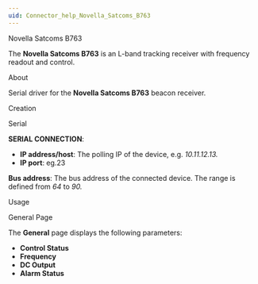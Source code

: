 ```yaml
---
uid: Connector_help_Novella_Satcoms_B763
---
```


Novella Satcoms B763

The **Novella Satcoms B763** is an L-band tracking receiver with frequency readout and control.

About

Serial driver for the **Novella Satcoms B763** beacon receiver.

Creation

Serial

**SERIAL CONNECTION**:

- **IP address/host**: The polling IP of the device, e.g. *10.11.12.13.*
- **IP port**: eg.23

**Bus address**: The bus address of the connected device. The range is defined from *64* to *90.*

Usage

General Page

The **General** page displays the following parameters:

- **Control Status**
- **Frequency**
- **DC Output**
- **Alarm Status**
